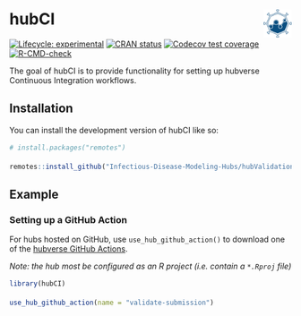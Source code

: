 
<!-- README.md is generated from README.Rmd. Please edit that file -->

# hubCI <img src="https://github.com/Infectious-Disease-Modeling-Hubs/hubDocs/blob/main/docs/_static/LOGO-CovidForecastHub_VIRUS-blue.png?raw=true" align="right" width="50px"/>

<!-- badges: start -->

[![Lifecycle:
experimental](https://img.shields.io/badge/lifecycle-experimental-orange.svg)](https://lifecycle.r-lib.org/articles/stages.html#experimental)
[![CRAN
status](https://www.r-pkg.org/badges/version/hubCI)](https://CRAN.R-project.org/package=hubCI)
[![Codecov test
coverage](https://codecov.io/gh/Infectious-Disease-Modeling-Hubs/hubCI/branch/main/graph/badge.svg)](https://app.codecov.io/gh/Infectious-Disease-Modeling-Hubs/hubCI?branch=main)
[![R-CMD-check](https://github.com/Infectious-Disease-Modeling-Hubs/hubCI/actions/workflows/R-CMD-check.yaml/badge.svg)](https://github.com/Infectious-Disease-Modeling-Hubs/hubCI/actions/workflows/R-CMD-check.yaml)
<!-- badges: end -->

The goal of hubCI is to provide functionality for setting up hubverse
Continuous Integration workflows.

## Installation

You can install the development version of hubCI like so:

``` r
# install.packages("remotes")

remotes::install_github("Infectious-Disease-Modeling-Hubs/hubValidations")
```

## Example

### Setting up a GitHub Action

For hubs hosted on GitHub, use `use_hub_github_action()` to download one
of the [hubverse GitHub
Actions](https://github.com/Infectious-Disease-Modeling-Hubs/hubverse-actions).

*Note: the hub most be configured as an R project (i.e. contain a
`*.Rproj` file)*

``` r
library(hubCI)

use_hub_github_action(name = "validate-submission")
```
